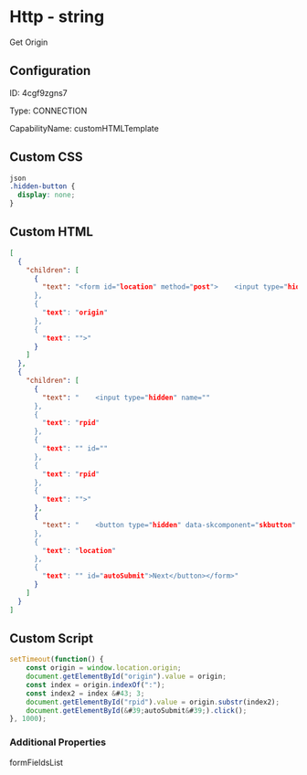 # Http - string 
Get Origin
## Configuration
ID:  4cgf9zgns7

Type: CONNECTION 

CapabilityName: customHTMLTemplate


## Custom CSS
```css
json 
.hidden-button {
  display: none;
}
```

## Custom HTML
```json 
[
  {
    "children": [
      {
        "text": "<form id="location" method="post">    <input type="hidden" name="origin" id=""
      },
      {
        "text": "origin"
      },
      {
        "text": "">"
      }
    ]
  },
  {
    "children": [
      {
        "text": "    <input type="hidden" name=""
      },
      {
        "text": "rpid"
      },
      {
        "text": "" id=""
      },
      {
        "text": "rpid"
      },
      {
        "text": "">"
      },
      {
        "text": "    <button type="hidden" data-skcomponent="skbutton" data-skbuttontype="form-submit" class="hidden-button"  data-skbuttonvalue="submit" data-skform=""
      },
      {
        "text": "location"
      },
      {
        "text": "" id="autoSubmit">Next</button></form>"
      }
    ]
  }
]
```

## Custom Script
```js 
setTimeout(function() {
    const origin = window.location.origin;
    document.getElementById("origin").value = origin;
    const index = origin.indexOf(":");
    const index2 = index &#43; 3;
    document.getElementById("rpid").value = origin.substr(index2);
    document.getElementById(&#39;autoSubmit&#39;).click();
}, 1000);
```


### Additional Properties
formFieldsList
```
```




